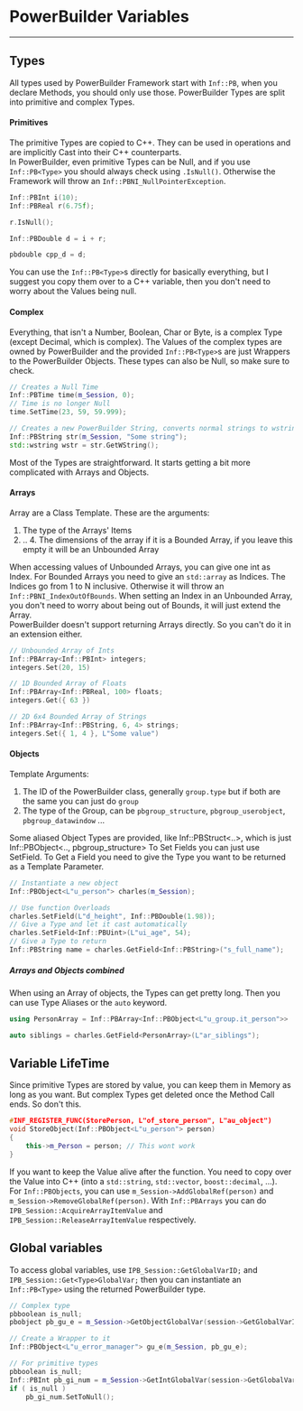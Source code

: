 # PowerBuilder Variables
---


## Types
All types used by PowerBuilder Framework start with `Inf::PB`, when you declare Methods, you should only use those. 
PowerBuilder Types are split into primitive and complex Types. 

#### Primitives
The primitive Types are copied to C++. They can be used in operations and are implicitly Cast into their C++ counterparts.  
In PowerBuilder, even primitive Types can be Null, and if you use `Inf::PB<Type>` you should always check using `.IsNull()`. Otherwise the Framework will throw an `Inf::PBNI_NullPointerException`.
```cpp
Inf::PBInt i(10);
Inf::PBReal r(6.75f);

r.IsNull();

Inf::PBDouble d = i + r;

pbdouble cpp_d = d;
```
You can use the ``Inf::PB<Type>``s directly for basically everything, but I suggest you copy them over to a C++ variable, then you don't need to worry about the Values being null.

#### Complex
Everything, that isn't a Number, Boolean, Char or Byte, is a complex Type (except Decimal, which is complex). The Values of the complex types are owned by PowerBuilder and the provided `Inf::PB<Type>`s are just Wrappers to the PowerBuilder Objects. These types can also be Null, so make sure to check.

```cpp
// Creates a Null Time
Inf::PBTime time(m_Session, 0);
// Time is no longer Null
time.SetTime(23, 59, 59.999);

// Creates a new PowerBuilder String, converts normal strings to wstrings
Inf::PBString str(m_Session, "Some string");
std::wstring wstr = str.GetWString();
```

Most of the Types are straightforward. It starts getting a bit more complicated with Arrays and Objects.
#### Arrays
Array are a Class Template. These are the arguments:

 1. The type of the Arrays' Items 
 2. .. 4. The dimensions of the array if it is a Bounded Array, if you leave this empty it will be an Unbounded Array

When accessing values of Unbounded Arrays, you can give one int as Index. For Bounded Arrays you need to give an `std::array` as Indices. The Indices go from 1 to N inclusive. Otherwise it will throw an `Inf::PBNI_IndexOutOfBounds`. When setting an Index in an Unbounded Array, you don't need to worry about being out of Bounds, it will just extend the Array.  
PowerBuilder doesn't support returning Arrays directly. So you can't do it in an extension either.

```cpp
// Unbounded Array of Ints
Inf::PBArray<Inf::PBInt> integers;
integers.Set(20, 15)

// 1D Bounded Array of Floats
Inf::PBArray<Inf::PBReal, 100> floats;
integers.Get({ 63 })

// 2D 6x4 Bounded Array of Strings
Inf::PBArray<Inf::PBString, 6, 4> strings;
integers.Set({ 1, 4 }, L"Some value")
```

#### Objects
Template Arguments:

 1. The ID of the PowerBuilder class, generally `group.type` but if both are the same you can just do `group`
 2. The type of the Group, can be `pbgroup_structure`, `pbgroup_userobject`, `pbgroup_datawindow` ...

Some aliased Object Types are provided, like Inf::PBStruct<..>, which is just Inf::PBObject<.., pbgroup_structure>
To Set Fields you can just use SetField. To Get a Field you need to give the Type you want to be returned as a Template Parameter. 

```cpp
// Instantiate a new object
Inf::PBObject<L"u_person"> charles(m_Session);

// Use function Overloads
charles.SetField(L"d_height", Inf::PBDouble(1.98));
// Give a Type and let it cast automatically
charles.SetField<Inf::PBUint>(L"ui_age", 54);
// Give a Type to return
Inf::PBString name = charles.GetField<Inf::PBString>("s_full_name");

```

##### Arrays and Objects combined
When using an Array of objects, the Types can get pretty long. Then you can use Type Aliases or the `auto` keyword. 

```cpp
using PersonArray = Inf::PBArray<Inf::PBObject<L"u_group.it_person">>

auto siblings = charles.GetField<PersonArray>(L"ar_siblings");
```


## Variable LifeTime
Since primitive Types are stored by value, you can keep them in Memory as long as you want. But complex Types get deleted once the Method Call ends. So don't this.

```cpp
#INF_REGISTER_FUNC(StorePerson, L"of_store_person", L"au_object")
void StoreObject(Inf::PBObject<L"u_person"> person)
{
    this->m_Person = person; // This wont work
}
```

If you want to keep the Value alive after the function. You need to copy over the Value into C++ (into a `std::string`, `std::vector`, `boost::decimal`, ...).  
For ``Inf::PBObjects``, you can use `m_Session->AddGlobalRef(person)` and `m_Session->RemoveGlobalRef(person)`. With ``Inf::PBArrays`` you can do `IPB_Session::AcquireArrayItemValue` and `IPB_Session::ReleaseArrayItemValue` respectively.


## Global variables
To access global variables, use `IPB_Session::GetGlobalVarID;` and `IPB_Session::Get<Type>GlobalVar;` then you can instantiate an `Inf::PB<Type>` using the returned PowerBuilder type.

```cpp	
// Complex type
pbboolean is_null;
pbobject pb_gu_e = m_Session->GetObjectGlobalVar(session->GetGlobalVarID(L"gu_e"), is_null);

// Create a Wrapper to it
Inf::PBObject<L"u_error_manager"> gu_e(m_Session, pb_gu_e);

// For primitive types
pbboolean is_null;
Inf::PBInt pb_gi_num = m_Session->GetIntGlobalVar(session->GetGlobalVarID(L"gi_num"), is_null);
if ( is_null )
    pb_gi_num.SetToNull();
```